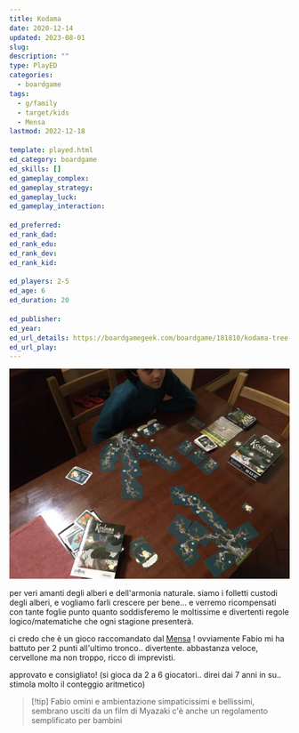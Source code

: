 ```yaml
---
title: Kodama
date: 2020-12-14
updated: 2023-08-01
slug: 
description: ""
type: PlayED
categories:
  - boardgame
tags:
  - g/family
  - target/kids
  - Mensa
lastmod: 2022-12-18

template: played.html
ed_category: boardgame
ed_skills: []
ed_gameplay_complex: 
ed_gameplay_strategy: 
ed_gameplay_luck: 
ed_gameplay_interaction: 

ed_preferred: 
ed_rank_dad: 
ed_rank_edu: 
ed_rank_dev: 
ed_rank_kid: 

ed_players: 2-5
ed_age: 6
ed_duration: 20

ed_publisher: 
ed_year: 
ed_url_details: https://boardgamegeek.com/boardgame/181810/kodama-tree-spirits
ed_url_play: 
---
```


![](../../assets/img/played/boardgame/kodama.webp)

per veri amanti degli alberi e dell'armonia naturale.
siamo i folletti custodi degli alberi, e vogliamo farli crescere per bene... e verremo ricompensati con tante foglie punto quanto soddisferemo le moltissime e divertenti regole logico/matematiche che ogni stagione presenterà.

ci credo che è un gioco raccomandato dal [Mensa](../../notes/mensa.md) ! 
ovviamente Fabio mi ha battuto per 2 punti all'ultimo tronco.. divertente. abbastanza veloce, cervellone ma non troppo, ricco di imprevisti.

approvato e consigliato! (si gioca da 2 a 6 giocatori.. direi dai 7 anni in su.. stimola molto il conteggio aritmetico)

> [!tip] Fabio
> omini e ambientazione simpaticissimi e bellissimi, sembrano usciti da un film di Myazaki
> c'è anche un regolamento semplificato per bambini
